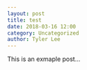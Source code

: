 ```yaml
---
layout: post
title: test
date: 2018-03-16 12:00
category: Uncategorized
author: Tyler Lee
---
```


This is an exmaple post...
